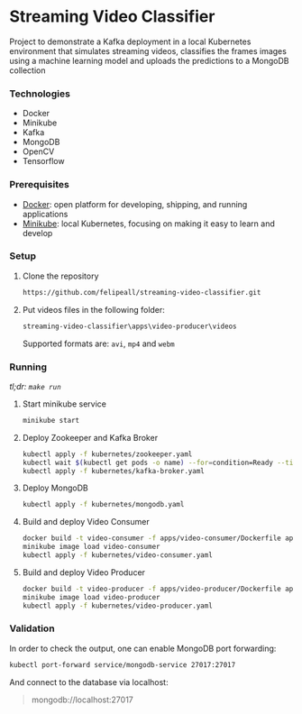 # Streaming Video Classifier
Project to demonstrate a Kafka deployment in a local Kubernetes environment that simulates streaming videos, 
classifies the frames images using a machine learning model and uploads the predictions to a MongoDB collection

### Technologies

- Docker
- Minikube
- Kafka
- MongoDB
- OpenCV
- Tensorflow

### Prerequisites

- [Docker](https://docs.docker.com/get-docker/): open platform for developing, shipping, and running applications
- [Minikube](https://minikube.sigs.k8s.io/docs/start/): local Kubernetes, focusing on making it easy to learn and develop


### Setup
1. Clone the repository
    ````bash
    https://github.com/felipeall/streaming-video-classifier.git
    ````

2. Put videos files in the following folder:
    ````bash
    streaming-video-classifier\apps\video-producer\videos
    ````
    Supported formats are: `avi`, `mp4` and `webm`

### Running
_tl;dr: `make run`_

1. Start minikube service 
    ````bash
    minikube start
    ````

2. Deploy Zookeeper and Kafka Broker
    ````bash
    kubectl apply -f kubernetes/zookeeper.yaml
    kubectl wait $(kubectl get pods -o name) --for=condition=Ready --timeout=600s
    kubectl apply -f kubernetes/kafka-broker.yaml
    ````

3. Deploy MongoDB
    ````bash
    kubectl apply -f kubernetes/mongodb.yaml
    ````

4. Build and deploy Video Consumer
    ````bash
    docker build -t video-consumer -f apps/video-consumer/Dockerfile apps/video-consumer
    minikube image load video-consumer
    kubectl apply -f kubernetes/video-consumer.yaml
    ````

5. Build and deploy Video Producer
    ````bash
    docker build -t video-producer -f apps/video-producer/Dockerfile apps/video-producer
    minikube image load video-producer
    kubectl apply -f kubernetes/video-producer.yaml
    ````

### Validation

In order to check the output, one can enable MongoDB port forwarding:

````bash
kubectl port-forward service/mongodb-service 27017:27017
````

And connect to the database via localhost:
> mongodb://localhost:27017
